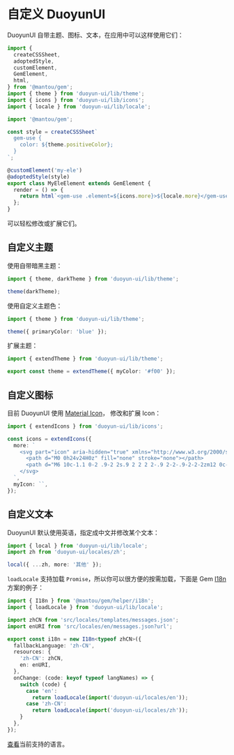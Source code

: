 # 自定义 DuoyunUI

DuoyunUI 自带主题、图标、文本，在应用中可以这样使用它们：

```ts
import {
  createCSSSheet,
  adoptedStyle,
  customElement,
  GemElement,
  html,
} from '@mantou/gem';
import { theme } from 'duoyun-ui/lib/theme';
import { icons } from 'duoyun-ui/lib/icons';
import { locale } from 'duoyun-ui/lib/locale';

import '@mantou/gem';

const style = createCSSSheet`
  gem-use {
    color: ${theme.positiveColor};
  }
`;

@customElement('my-ele')
@adoptedStyle(style)
export class MyEleElement extends GemElement {
  render = () => {
    return html`<gem-use .element=${icons.more}>${locale.more}</gem-use>`;
  };
}
```

可以轻松修改或扩展它们。

## 自定义主题

使用自带暗黑主题：

```ts
import { theme, darkTheme } from 'duoyun-ui/lib/theme';

theme(darkTheme);
```

使用自定义主题色：

```ts
import { theme } from 'duoyun-ui/lib/theme';

theme({ primaryColor: 'blue' });
```

扩展主题：

```ts
import { extendTheme } from 'duoyun-ui/lib/theme';

export const theme = extendTheme({ myColor: '#f00' });
```

## 自定义图标

目前 DuoyunUI 使用 [Material Icon](https://fonts.google.com/icons?selected=Material+Icons)，
修改和扩展 Icon：

```ts
import { extendIcons } from 'duoyun-ui/lib/icons';

const icons = extendIcons({
  more: `
    <svg part="icon" aria-hidden="true" xmlns="http://www.w3.org/2000/svg" height="24px" viewBox="0 0 24 24" width="24px" fill="currentColor">
      <path d="M0 0h24v24H0z" fill="none" stroke="none"></path>
      <path d="M6 10c-1.1 0-2 .9-2 2s.9 2 2 2 2-.9 2-2-.9-2-2-2zm12 0c-1.1 0-2 .9-2 2s.9 2 2 2 2-.9 2-2-.9-2-2-2zm-6 0c-1.1 0-2 .9-2 2s.9 2 2 2 2-.9 2-2-.9-2-2-2z"></path>
    </svg>
  `,
  myIcon: ``,
});
```

## 自定义文本

DuoyunUI 默认使用英语，指定成中文并修改某个文本：

```ts
import { local } from 'duoyun-ui/lib/locale';
import zh from 'duoyun-ui/locales/zh';

local({ ...zh, more: '其他' });
```

`loadLocale` 支持加载 `Promise`，所以你可以很方便的按需加载，下面是 Gem [I18n](https://gemjs.org/en/guide/advance/i18n) 方案的例子：

```ts
import { I18n } from '@mantou/gem/helper/i18n';
import { loadLocale } from 'duoyun-ui/lib/locale';

import zhCN from 'src/locales/templates/messages.json';
import enURI from 'src/locales/en/messages.json?url';

export const i18n = new I18n<typeof zhCN>({
  fallbackLanguage: 'zh-CN',
  resources: {
    'zh-CN': zhCN,
    en: enURI,
  },
  onChange: (code: keyof typeof langNames) => {
    switch (code) {
      case 'en':
        return loadLocale(import('duoyun-ui/locales/en'));
      case 'zh-CN':
        return loadLocale(import('duoyun-ui/locales/zh'));
    }
  },
});
```

[查看](https://github.com/mantou132/gem/tree/main/packages/duoyun-ui/src/locales)当前支持的语言。
